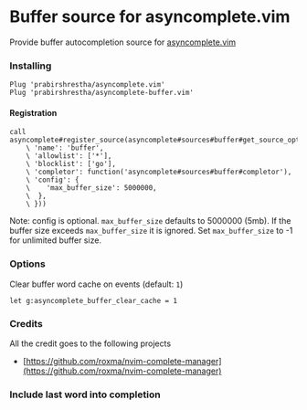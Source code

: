 Buffer source for asyncomplete.vim
==================================

Provide buffer autocompletion source for [asyncomplete.vim](https://github.com/prabirshrestha/asyncomplete.vim)

### Installing

```vim
Plug 'prabirshrestha/asyncomplete.vim'
Plug 'prabirshrestha/asyncomplete-buffer.vim'
```

#### Registration

```vim
call asyncomplete#register_source(asyncomplete#sources#buffer#get_source_options({
    \ 'name': 'buffer',
    \ 'allowlist': ['*'],
    \ 'blocklist': ['go'],
    \ 'completor': function('asyncomplete#sources#buffer#completor'),
    \ 'config': {
    \    'max_buffer_size': 5000000,
    \  },
    \ }))
```
Note: config is optional. `max_buffer_size` defaults to 5000000 (5mb). If the buffer size exceeds `max_buffer_size` it is ignored. Set `max_buffer_size` to -1 for unlimited buffer size.

### Options

Clear buffer word cache on events (default: `1`)
```vim
let g:asyncomplete_buffer_clear_cache = 1
```

### Credits
All the credit goes to the following projects
* [https://github.com/roxma/nvim-complete-manager](https://github.com/roxma/nvim-complete-manager)

### Include last word into completion
